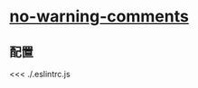 # [no-warning-comments](https://eslint.org/docs/rules/no-warning-comments)

## 配置

<<< ./.eslintrc.js
